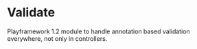 Validate
=========

Playframework 1.2 module to handle annotation based validation everywhere, not only in controllers.